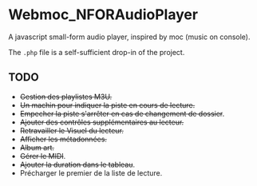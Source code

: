 # Webmoc_NFORAudioPlayer
A javascript small-form audio player, inspired by moc (music on console).

The `.php` file is a self-sufficient drop-in of the project.

## TODO

* ~~Gestion des playlistes M3U.~~
* ~~Un machin pour indiquer la piste en cours de lecture.~~
* ~~Empecher la piste s'arrêter en cas de changement de dossier~~.
* ~~Ajouter des contrôles supplémentaires au lecteur.~~
* ~~Retravailler le Visuel du lecteur.~~
* ~~Afficher les métadonnées.~~
* ~~Album art.~~
* ~~Gérer le MIDI~~.
* ~~Ajouter la duration dans le tableau~~.
* Précharger le premier de la liste de lecture.